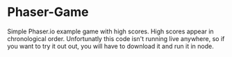 # Phaser-Game
Simple Phaser.io example game with high scores. High scores appear in chronological order. Unfortunatly this code isn't running live anywhere, so if you want to try it out out, you will have to download it and run it in node.

